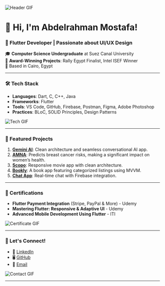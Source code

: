 <!-- Add a header GIF -->
![Header GIF](https://github.com/mdazfar2/Cool-GIFs-For-GitHub/blob/main/Images/header.gif)

# 👋 Hi, I'm Abdelrahman Mostafa! 
### 🚀 Flutter Developer | Passionate about UI/UX Design

🎓 **Computer Science Undergraduate** at Suez Canal University  
🌟 **Award-Winning Projects**: Rally Egypt Finalist, Intel ISEF Winner  
📍 Based in Cairo, Egypt  

---

### 🛠️ Tech Stack
- **Languages**: Dart, C, C++, Java
- **Frameworks**: Flutter
- **Tools**: VS Code, GitHub, Firebase, Postman, Figma, Adobe Photoshop
- **Practices**: BLoC, SOLID Principles, Design Patterns

![Tech GIF](https://github.com/mdazfar2/Cool-GIFs-For-GitHub/blob/main/Images/code.gif)

---

### 🌟 Featured Projects
1. **[Gemini AI](#)**: Clean architecture and seamless conversational AI app.
2. **[AMNA](#)**: Predicts breast cancer risks, making a significant impact on women’s health.
3. **[Scopo](#)**: Responsive movie app with clean architecture.
4. **[Bookly](#)**: A book app featuring categorized listings using MVVM.
5. **[Chat App](#)**: Real-time chat with Firebase integration.

---

### 📜 Certifications
- **Flutter Payment Integration** (Stripe, PayPal & More) - Udemy  
- **Mastering Flutter: Responsive & Adaptive UI** - Udemy  
- **Advanced Mobile Development Using Flutter** - ITI  

![Certificate GIF](https://github.com/mdazfar2/Cool-GIFs-For-GitHub/blob/main/Images/award.gif)

---

### 🤝 Let's Connect!
- 💼 [LinkedIn](https://www.linkedin.com/in/abdelrahman-mostafa-094118255/)
- 🖥️ [GitHub](https://github.com/Abd0-M0stafa)
- 📧 [Email](mailto:abdelrahman.azab688@gmail.com)

![Contact GIF](https://github.com/mdazfar2/Cool-GIFs-For-GitHub/blob/main/Images/email.gif)

---

